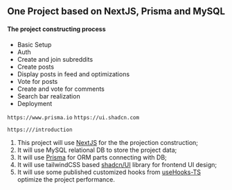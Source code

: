 ## One Project based on NextJS, Prisma and MySQL

#### The project constructing process

- Basic Setup
- Auth
- Create and join subreddits
- Create posts
- Display posts in feed and optimizations
- Vote for posts
- Create and vote for comments
- Search bar realization
- Deployment

`https://www.prisma.io`
`https://ui.shadcn.com`

`https:///introduction`

1. This project will use [NextJS](https://nextjs.org) for the the projection construction;
2. It will use MySQL relational DB to store the project data;
3. It will use [Prisma](https://www.prisma.io) for ORM parts connecting with DB;
4. It will use tailwindCSS based [shadcn/UI](https://ui.shadcn.com) library for frontend UI design;
5. It will use some published customized hooks from [useHooks-TS](https://usehooks-ts.com/introduction) optimize the project performance.
